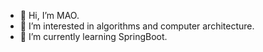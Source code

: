 - 👋 Hi, I’m MAO.
- 👀 I’m interested in algorithms and computer architecture.
- 🌱 I’m currently learning SpringBoot.


<!---
senjougahara77/senjougahara77 is a ✨ special ✨ repository because its `README.md` (this file) appears on your GitHub profile.
You can click the Preview link to take a look at your changes.
--->
